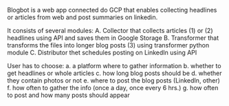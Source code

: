 Blogbot is a web app connected do GCP that enables collecting headlines or articles from web and post summaries on linkedin.

It consists of several modules:
A. Collector that collects articles (1) or (2) headlines using API and saves them in Google Storage
B. Transformer that transforms the files into longer blog posts (3) using transformer python module
C. Distributor thet schedules posting on LinkedIn using API

User has to choose:
a. a platform where to gather information
b. whether to get headlines or whole articles
c. how long blog posts should be
d. whether they contain photos or not
e. where to post the blog posts (LinkedIn, other)
f. how often to gather the info (once a day, once every 6 hrs.)
g. how often to post and how many posts should appear
